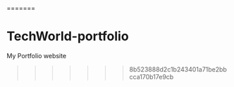 =======
# TechWorld-portfolio
My Portfolio website
>>>>>>> 8b523888d2c1b243401a71be2bbcca170b17e9cb
